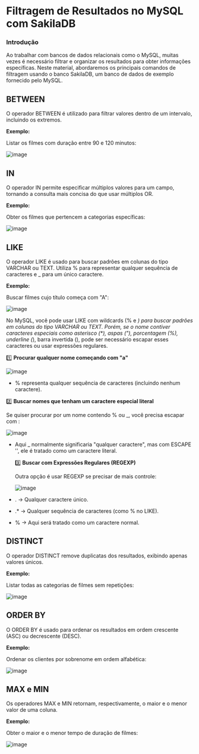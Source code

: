 # Filtragem de Resultados no MySQL com SakilaDB

### Introdução

Ao trabalhar com bancos de dados relacionais como o MySQL, muitas vezes é necessário filtrar e organizar os resultados para obter informações específicas. Neste material, abordaremos os principais comandos de filtragem usando o banco SakilaDB, um banco de dados de exemplo fornecido pelo MySQL.

##  BETWEEN

O operador BETWEEN é utilizado para filtrar valores dentro de um intervalo, incluindo os extremos.

**Exemplo:**

Listar os filmes com duração entre 90 e 120 minutos:

![image](https://github.com/user-attachments/assets/33f4c1a3-85d3-4234-9a8c-d41ea9294510)

 ## IN
O operador IN permite especificar múltiplos valores para um campo, tornando a consulta mais concisa do que usar múltiplos OR.

**Exemplo:**

Obter os filmes que pertencem a categorias específicas:

![image](https://github.com/user-attachments/assets/ecd492c0-275a-40a0-898a-66ca20065508)

## LIKE

O operador LIKE é usado para buscar padrões em colunas do tipo VARCHAR ou TEXT. Utiliza % para representar qualquer sequência de caracteres e _ para um único caractere.

**Exemplo:**

Buscar filmes cujo título começa com "A":

![image](https://github.com/user-attachments/assets/e95352e7-5d60-4a2d-890b-5cb43c4f9c6f)


No MySQL, você pode usar LIKE com wildcards (% e _) para buscar padrões em colunas do tipo VARCHAR ou TEXT. Porém, se o nome contiver caracteres especiais como asterisco (*), aspas ("), 
porcentagem (%), underline (_), barra invertida (\), pode ser necessário escapar esses caracteres ou usar expressões regulares.

1️⃣ **Procurar qualquer nome começando com "a"**

![image](https://github.com/user-attachments/assets/377f7834-31b0-4e24-a9e1-af27d8bc8259)

* % representa qualquer sequência de caracteres (incluindo nenhum caractere).

2️⃣ **Buscar nomes que tenham um caractere especial literal**

  Se quiser procurar por um nome contendo % ou _, você precisa escapar com \:

![image](https://github.com/user-attachments/assets/62971bde-d8d4-400f-92d5-b2e56cd4528f)

* Aqui _ normalmente significaria "qualquer caractere", mas com ESCAPE '\', ele é tratado como um caractere literal.

  3️⃣ **Buscar com Expressões Regulares (REGEXP)**

  Outra opção é usar REGEXP se precisar de mais controle:

  ![image](https://github.com/user-attachments/assets/a224b301-a0ac-4bd7-9606-1fcbfb1b8563)

*  . → Qualquer caractere único.
* .* → Qualquer sequência de caracteres (como % no LIKE).
* % → Aqui será tratado como um caractere normal.




##  DISTINCT 

O operador DISTINCT remove duplicatas dos resultados, exibindo apenas valores únicos.

**Exemplo:**

Listar todas as categorias de filmes sem repetições:

![image](https://github.com/user-attachments/assets/9c4775d4-6c96-40fa-a3ca-ca25f99967be)

## ORDER BY 

O ORDER BY é usado para ordenar os resultados em ordem crescente (ASC) ou decrescente (DESC).

**Exemplo:**

Ordenar os clientes por sobrenome em ordem alfabética:

![image](https://github.com/user-attachments/assets/b36d8a65-8267-4ee4-b93c-73ac3de434af)


##  MAX e MIN 

Os operadores MAX e MIN retornam, respectivamente, o maior e o menor valor de uma coluna.

**Exemplo:**

Obter o maior e o menor tempo de duração de filmes:

![image](https://github.com/user-attachments/assets/e822648c-831c-4dc7-9253-0eda96ad91b1)


### 







